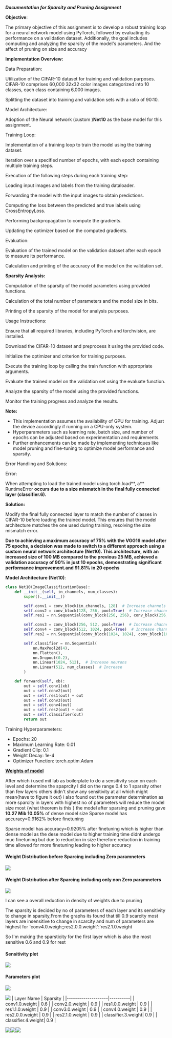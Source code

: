 ﻿
***Documentation for Sparsity and Pruning Assignment***

**Objective**:

The primary objective of this assignment is to develop a robust training loop for a neural network model using PyTorch, followed by evaluating its performance on a validation dataset. Additionally, the goal includes computing and analyzing the sparsity of the model's parameters. And the affect of pruning on size and accuracy

**Implementation Overview:**

Data Preparation:

Utilization of the CIFAR-10 dataset for training and validation purposes. CIFAR-10 comprises 60,000 32x32 color images categorized into 10 classes, each class containing 6,000 images.

Splitting the dataset into training and validation sets with a ratio of 90:10.

Model Architecture:

Adoption of the Neural network (custom )**Net10** as the base model for this assignment.

Training Loop:

Implementation of a training loop to train the model using the training dataset.

Iteration over a specified number of epochs, with each epoch containing multiple training steps.

Execution of the following steps during each training step:

Loading input images and labels from the training dataloader.

Forwarding the model with the input images to obtain predictions.

Computing the loss between the predicted and true labels using CrossEntropyLoss.

Performing backpropagation to compute the gradients.

Updating the optimizer based on the computed gradients.

Evaluation:

Evaluation of the trained model on the validation dataset after each epoch to measure its performance.

Calculation and printing of the accuracy of the model on the validation set.

**Sparsity Analysis:**

Computation of the sparsity of the model parameters using provided functions.

Calculation of the total number of parameters and the model size in bits.

Printing of the sparsity of the model for analysis purposes.

Usage Instructions:

Ensure that all required libraries, including PyTorch and torchvision, are installed.

Download the CIFAR-10 dataset and preprocess it using the provided code.

Initialize the optimizer and criterion for training purposes.

Execute the training loop by calling the train function with appropriate arguments.

Evaluate the trained model on the validation set using the evaluate function.

Analyze the sparsity of the model using the provided functions.

Monitor the training progress and analyze the results.

**Note:**

- This implementation assumes the availability of GPU for training. Adjust the device accordingly if running on a CPU-only system.
- Hyperparameters such as learning rate, batch size, and number of epochs can be adjusted based on experimentation and requirements.
- Further enhancements can be made by implementing techniques like model pruning and fine-tuning to optimize model performance and sparsity.

Error Handling and Solutions:

Error:

When attempting to load the trained model using torch.load**, a** RuntimeError **occurs due to a size mismatch in the final fully connected layer (**classifier.6**).**

**Solution:**

Modify the final fully connected layer to match the number of classes in CIFAR-10 before loading the trained model. This ensures that the model architecture matches the one used during training, resolving the size mismatch error.


**Due to achieving a maximum accuracy of 75% with the VGG16 model after 75 epochs, a decision was made to switch to a different approach using a custom neural network architecture (**Net10**). This architecture, with an increased size of 100 MB compared to the previous 25 MB, achieved a validation accuracy of 90% in just 10 epochs, demonstrating significant performance improvement.and 91.81% in 20 epochs**

**Model Architecture (Net10)**:
```python
class Net10(ImageClassificationBase):
    def __init__(self, in_channels, num_classes):
        super().__init__()

        self.conv1 = conv_block(in_channels, 128)  # Increase channels
        self.conv2 = conv_block(128, 256, pool=True)  # Increase channels
        self.res1 = nn.Sequential(conv_block(256, 256), conv_block(256, 256))

        self.conv3 = conv_block(256, 512, pool=True)  # Increase channels
        self.conv4 = conv_block(512, 1024, pool=True)  # Increase channels
        self.res2 = nn.Sequential(conv_block(1024, 1024), conv_block(1024, 1024))

        self.classifier = nn.Sequential(
            nn.MaxPool2d(4),
            nn.Flatten(),
            nn.Dropout(0.2),
            nn.Linear(1024, 512),  # Increase neurons
            nn.Linear(512, num_classes)  # Increase
        )

    def forward(self, xb):
        out = self.conv1(xb)
        out = self.conv2(out)
        out = self.res1(out) + out
        out = self.conv3(out)
        out = self.conv4(out)
        out = self.res2(out) + out
        out = self.classifier(out)
        return out

```


Training Hyperparameters:

- Epochs: 20
- Maximum Learning Rate: 0.01
- Gradient Clip: 0.1
- Weight Decay: 1e-4
- Optimizer Function: torch.optim.Adam



[**Weights of model**](https://drive.google.com/file/d/1_SIsdoGgsSs94GS-whSgizS9oQrxyE2m/view?usp=sharing)




After which i used mit lab as boilerplate to do a sensitivity scan on each level and determine the spaprcity I did on the range 0.4 to 1 sparsity other than few layers others didn't show any sensitivity at all which might mean{have to figure it out} i also found out the parameter determination as more sparcity in layers with highest no of parameters will reduce the model size most {what theorem is this }  the model after sparsing and pruning gave **10.27 Mib 10.05%** of dense model size Sparse model has accuracy=0.9162% before finetuning

Sparse model has accuracy=0.9205% after finetuning which  is  higher than dense model as the dese model due to higher training time didnt undergo muc  finetuning but due to reduction in size therefore reduction in training time allowed for more finetuning leading to higher accuracy







#### <a name="_69fqv3g3ffvo"></a>Weight Distribution before Sparcing including Zero paramneters
![](Aspose.Words.7f2dbd86-571f-41de-a498-6f3d92437937.001.png)
#### <a name="_ubyha7o6gdwl"></a>Weight Distribution after Sparcing  including only non Zero paramneters
![](Aspose.Words.7f2dbd86-571f-41de-a498-6f3d92437937.002.png)


I can see a overall reduction in density of weights due to  pruning

The sparsity is decided by no  of parameters of each layer and its sensitivity to change in sparsity,From the graphs its found that till 0.9 scarcity most layers are insensitive to change in scarcity and num of parameters are highest  for  'conv4.0.weigh;;res2.0.0.weight':'res2.1.0.weight

So I'm making the sparsticity for the first layer which is  also the most sensitive 0.6 and 0.9 for rest


#### <a name="_oc3ft3ncx2az"></a>Sensitivity plot
![](Aspose.Words.7f2dbd86-571f-41de-a498-6f3d92437937.003.png)
#### <a name="_jsma6uf4me6y"></a>Parameters plot
![](Aspose.Words.7f2dbd86-571f-41de-a498-6f3d92437937.004.png)


![](Aspose.Words.7f2dbd86-571f-41de-a498-6f3d92437937.005.png)
| Layer Name         | Sparsity |
|--------------------|----------|
| conv1.0.weight     | 0.6      |
| conv2.0.weight     | 0.9      |
| res1.0.0.weight    | 0.9      |
| res1.1.0.weight    | 0.9      |
| conv3.0.weight     | 0.9      |
| conv4.0.weight     | 0.9      |
| res2.0.0.weight    | 0.9      |
| res2.1.0.weight    | 0.9      |
| classifier.3.weight| 0.9      |
| classifier.4.weight| 0.9      |




![](Aspose.Words.7f2dbd86-571f-41de-a498-6f3d92437937.006.png)![](Aspose.Words.7f2dbd86-571f-41de-a498-6f3d92437937.007.png)![](Aspose.Words.7f2dbd86-571f-41de-a498-6f3d92437937.008.png)
